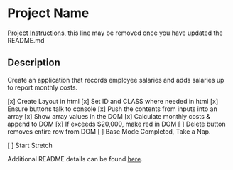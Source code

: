# Project Name

[Project Instructions](./INSTRUCTIONS.md), this line may be removed once you have updated the README.md

## Description

Create an application that records employee salaries and adds salaries up to report monthly costs.

[x] Create Layout in html
[x] Set ID and CLASS where needed in html
[x] Ensure buttons talk to console
[x] Push the contents from inputs into an array
[x] Show array values in the DOM
[x] Calculate monthly costs & append to DOM
[x] If exceeds $20,000, make red in DOM
[ ] Delete button removes entire row from DOM
[ ] Base Mode Completed, Take a Nap.

[ ] Start Stretch


Additional README details can be found [here](https://github.com/PrimeAcademy/readme-template/blob/master/README.md).
